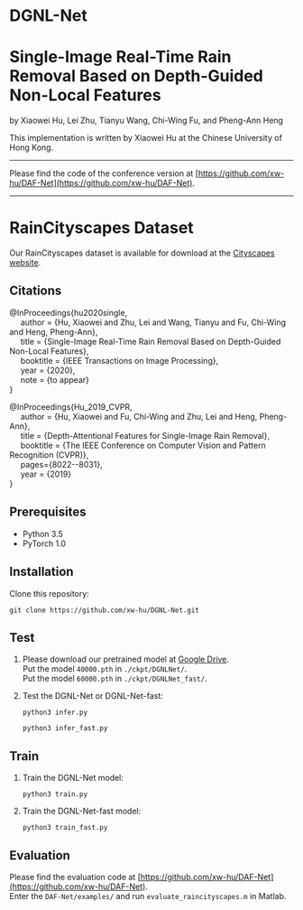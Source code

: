 # DGNL-Net

# Single-Image Real-Time Rain Removal Based on Depth-Guided Non-Local Features

by Xiaowei Hu, Lei Zhu, Tianyu Wang, Chi-Wing Fu, and Pheng-Ann Heng

This implementation is written by Xiaowei Hu at the Chinese University of Hong Kong.

***

Please find the code of the conference version at [https://github.com/xw-hu/DAF-Net](https://github.com/xw-hu/DAF-Net).      

***

# RainCityscapes Dataset

Our RainCityscapes dataset is available for download at the [Cityscapes website](https://www.cityscapes-dataset.com/downloads/).

## Citations

@InProceedings{hu2020single,      
&nbsp;&nbsp;&nbsp;&nbsp;  author = {Hu, Xiaowei and Zhu, Lei and Wang, Tianyu and Fu, Chi-Wing and Heng, Pheng-Ann},            
&nbsp;&nbsp;&nbsp;&nbsp;  title = {Single-Image Real-Time Rain Removal Based on Depth-Guided Non-Local Features},          
&nbsp;&nbsp;&nbsp;&nbsp;  booktitle = {IEEE Transactions on Image Processing},      
&nbsp;&nbsp;&nbsp;&nbsp;  year = {2020},           
&nbsp;&nbsp;&nbsp;&nbsp;  note = {to appear}                       
}

@InProceedings{Hu_2019_CVPR,      
&nbsp;&nbsp;&nbsp;&nbsp;  author = {Hu, Xiaowei and Fu, Chi-Wing and Zhu, Lei and Heng, Pheng-Ann},      
&nbsp;&nbsp;&nbsp;&nbsp;  title = {Depth-Attentional Features for Single-Image Rain Removal},      
&nbsp;&nbsp;&nbsp;&nbsp;  booktitle = {The IEEE Conference on Computer Vision and Pattern Recognition (CVPR)},      
&nbsp;&nbsp;&nbsp;&nbsp;  pages={8022--8031},      
&nbsp;&nbsp;&nbsp;&nbsp;  year = {2019}      
}

## Prerequisites
* Python 3.5
* PyTorch 1.0
        
## Installation

Clone this repository:          
   ```shell
   git clone https://github.com/xw-hu/DGNL-Net.git
   ```

## Test   

1. Please download our pretrained model at [Google Drive](https://drive.google.com/drive/folders/1BzLzZZFhz2EZyK7HmWPQzZmbxJudS_zJ?usp=sharing).   
   Put the model `40000.pth` in `./ckpt/DGNLNet/`.                
   Put the model `60000.pth` in `./ckpt/DGNLNet_fast/`.            

2. Test the DGNL-Net or DGNL-Net-fast:
   ```shell
   python3 infer.py    
   ```
   ```shell
   python3 infer_fast.py    
   ```

## Train

1. Train the DGNL-Net model:
   ```shell
   python3 train.py    
   ```
   
2. Train the DGNL-Net-fast model:
   ```shell
   python3 train_fast.py
   ```


## Evaluation

Please find the evaluation code at [https://github.com/xw-hu/DAF-Net](https://github.com/xw-hu/DAF-Net).                                       
Enter the `DAF-Net/examples/` and run `evaluate_raincityscapes.m` in Matlab. 

